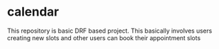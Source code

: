 # calendar
This repository is basic DRF based project. This basically involves users creating new slots and other users can book their appointment slots
